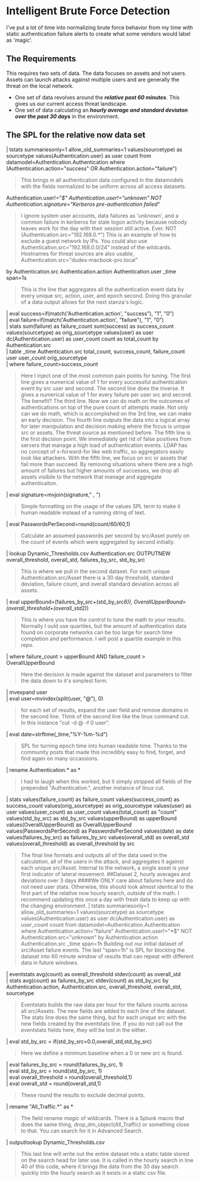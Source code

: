 # Intelligent Brute Force Detection
I've put a lot of time into normalizing brute force behavior from my time with static authentication failure alerts to create what some vendors would label as 'magic'.
## The Requirements
This requires two sets of data. The data focuses on assets and not users. Assets can launch attacks against multiple users and are generally the threat on the local network.
- One set of data revolves around the ***relative past 60 minutes***. This gives us our current access threat landscape.
- One set of data calculating an ***hourly average and standard deviaton over the past 30 days*** in the environment.
## The SPL for the relative now data set
| tstats summariesonly=1 allow_old_summaries=1 values(sourcetype) as sourcetype values(Authentication.user) as user count from datamodel=Authentication.Authentication where 
(Authentication.action="success" OR Authentication.action="failure")

>This brings in all authentication data configured in the datamodels with the fields normalized to be uniform across all access datasets.

Authentication.user!="*$" Authentication.user!="unknown" NOT Authentication.signature="Kerberos pre-authentication failed*"

>I ignore system user accounts, data failures as 'unknown', and a common failure in kerberos for stale logon activity because nobody leaves work for the day with their session still active. Ever.
NOT (Authentication.src="192.168.0.*")
>This is an example of how to exclude a guest network by IPs. You could also use Authentication.src="192.168.0.0/24" instead of the wildcards. Hostnames for threat sources are also usable, Authentication.src="dudes-macbook-pro.local"

by Authentication.src Authentication.action Authentication.user _time span=1s
>This is the line that aggregates all the authentication event data by every unique src, action, user, and epoch second. Doing this granular of a data output allows for the next stanza's logic.

| eval success=if(match('Authentication.action', "success"), "1", "0")</br>
| eval failure=if(match('Authentication.action', "failure"), "1", "0")</br>
| stats sum(failure) as failure_count sum(success) as success_count values(sourcetype) as orig_sourcetype values(user) as user dc(Authentication.user) as user_count count as total_count by Authentication.src</br>
| table _time Authentication.src total_count, success_count, failure_count user user_count orig_sourcetype</br>
| where failure_count>success_count
>Here I inject one of the most common pain points for tuning. The first line gives a numerical value of 1 for every successful authentication event by src user and second.
>The second line does the inverse. It gives a numerical value of 1 for every failure per user src and second.
>The benefit? The third line. Now we can do math on the outcomes of authentications on top of the pure count of attempts made. Not only can we do math, which is accomplished on the 3rd line, we can make an early decision.
>The fourth line outputs the data into a logical array for later manipulation and decision making where the focus is unique src or assets. The threat source as mentioned before.
>The fifth line is the first decision point. We immediately get rid of false positives from servers that manage a high load of authentication events. LDAP has no concept of x-forward-for like web traffic, so aggregators easily look like attackers.
>With the fifth line, we focus on src or assets that fail more than succeed. By removing situations where there are a high amount of failures but higher amounts of successes, we drop all assets visibile to the network that manage and aggregate authenticaiton.

| eval signature=mvjoin(signature," , ")
>Simple formatting on the usage of the values SPL term to make it human readable instead of a running string of text.

| eval PasswordsPerSecond=round(count/60/60,1)
>Calculate an assumed passwords per second by src/Asset purely on the count of events which were aggregated by second initially.

| lookup Dynamic_Thresholds.csv Authentication.src OUTPUTNEW overall_threshold, overall_std, failures_by_src, std_by_src
>This is where we pull in the second dataset. For each unique Authentication.src/Asset there is a 30 day threshold, standard deviation, failure count, and overall standard deviation across all assets.

| eval upperBound=(failures_by_src+(std_by_src*6)), OverallUpperBound=(overall_threshold+(overall_std*2))
>This is where you have the control to tune the math to your results. Normally I ould use quartiles, but the amount of authentication data found on corporate networks can be too large for search time completion and performance.
>I will post a quartile example in this repo.

| where failure_count > upperBound AND failure_count > OverallUpperBound
>Here the decision is made against the dataset and parameters to filter the data down to it's simplest form. 

| mvexpand user</br>
| eval user=mvindex(split(user, "@"), 0)
> for each set of results, expand the user field and remove domains in the second line. Think of the second line like the linux command cut. In this instance "cut -d @ -f 0 user".

| eval date=strftime(_time,"%Y-%m-%d")
>SPL for turning epoch time into human readable time. Thanks to the community posts that made this incredibly easy to find, forget, and find again on many occassions.

| rename Authentication.* as *
>I had to laugh when this worked, but it simply stripped all fields of the prepended "Authentication.", another instance of linux cut.

| stats values(failure_count) as failure_count values(success_count) as success_count values(orig_sourcetype) as orig_sourcetype values(user) as user values(user_count) as user_count values(total_count) as "count" values(std_by_src) as std_by_src values(upperBound) as upperBound values(OverallUpperBound) as OverallUpperBound values(PasswordsPerSecond) as PasswordsPerSecond values(date) as date values(failures_by_src) as failures_by_src values(overall_std) as overall_std values(overall_threshold) as overall_threshold by src
>The final line formats and outputs all of the data used in the calculation, all of the users in the attack, and aggregates it against each unique src/Asset. Internal to the network, a single asset is your first indicator of lateral movement.
##Dataset 2, hourly averages and deviations over 3 days
####We ONLY care about failures here and do not need user stats. Otherwise, this should look almost identical to the first part of the relative now hourly search, outside of the math. I recommend updating this once a day with fresh data to keep up with the changing environment. 
| tstats summariesonly=1 allow_old_summaries=1 values(sourcetype) as sourcetype values(Authentication.user) as user dc(Authentication.user) as user_count count from datamodel=Authentication.Authentication where Authentication.action="failure" Authentication.user!="*$" NOT Authentication.src="unknown" by Authentication.action Authentication.src _time span=1h
>Building out our initial dataset of src/Asset failure events. The last "span=1h" is SPL for blocking the dataset into 60 minute window of results that can repeat with different data in future windows.

| eventstats avg(count) as overall_threshold stdev(count) as overall_std</br>
| stats avg(count) as failures_by_src stdev(count) as std_by_src by Authentication.action, Authentication.src, overall_threshold,  overall_std, sourcetype
>Eventstats builds the raw data per hour for the failure counts across all src/Assets. The new fields are added to each line of the dataset.
>The stats line does the same thing, but for each unique src with the new fields created by the eventstats line. If you do not call out the eventstats fields here, they will be lost in the either.

| eval std_by_src = if(std_by_src=0.0,overall_std,std_by_src) 
> Here we define a minimum baseline when a 0 or new src is found.

| eval failures_by_src = round(failures_by_src, 1)</br>
| eval std_by_src = round(std_by_src, 1)</br>
| eval overall_threshold = round(overall_threshold,1)</br>
| eval overall_std = round(overall_std,1)</br>
> These round the results to exclude decimal points.

| rename "All_Traffic.*" as *
> The field rename *magic* of wildcards. There is a Splunk macro that does the same thing, drop_dm_object(All_Traffic) or something close to that. You can search for it in Advanced Search.

| outputlookup Dynamic_Thresholds.csv
> This last line will write out the entire dataset into a static table stored on the search head for later use. It is called in the hourly search in line 40 of this code, where it brings the data from the 30 day search quickly into the hourly search as it exists in a static csv file.
